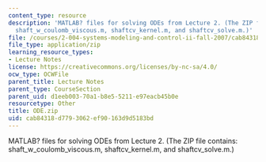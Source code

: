 ```yaml
---
content_type: resource
description: 'MATLAB? files for solving ODEs from Lecture 2. (The ZIP file contains:
  shaft_w_coulomb_viscous.m, shaftcv_kernel.m, and shaftcv_solve.m.)'
file: /courses/2-004-systems-modeling-and-control-ii-fall-2007/cab84318d7793062ef90163d9d5183bd_ODE.zip
file_type: application/zip
learning_resource_types:
- Lecture Notes
license: https://creativecommons.org/licenses/by-nc-sa/4.0/
ocw_type: OCWFile
parent_title: Lecture Notes
parent_type: CourseSection
parent_uid: d1eeb003-70a1-b8e5-5211-e97eacb45b0e
resourcetype: Other
title: ODE.zip
uid: cab84318-d779-3062-ef90-163d9d5183bd
---
```

MATLAB? files for solving ODEs from Lecture 2. (The ZIP file contains: shaft_w_coulomb_viscous.m, shaftcv_kernel.m, and shaftcv_solve.m.)